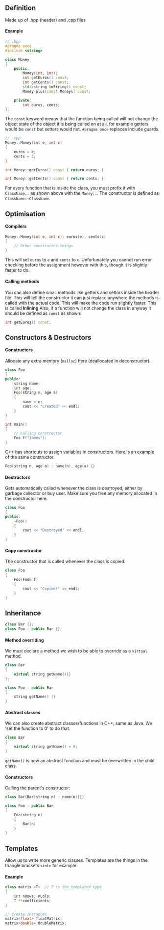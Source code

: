 ## Definition
Made up of .hpp (header) and .cpp files

#### Example
```C++
// .hpp
#pragma once
#include <string>

class Money
{
	public:
		Money(int, int);
		int getEuros() const;
		int getCents() const;
		std::string toString() const;
		Money plus(const Money&) const;

	private:
		int euros, cents;
};
```

The `const` keyword means that the function being called will not change the object state of the object it is being called on at all, for example getters would be `const` but setters would not.
`#pragma once` replaces include guards.

```C++
// .cpp
Money::Money(int e, int c)
{
	euros = e;
	cents = c;
}

int Money::getEuros() const { return euros; }

int Money::getCents() const { return cents; }
```
For every function that is inside the class, you must prefix it with `ClassName::` as shown above with the `Money::`. The constructor is defined as `ClassName::ClassName`.

## Optimisation
#### Compilers
```C++
Money::Money(int e, int c): euros(e), cents(c)
{
	// Other constructor things
}
```
This will set `euros` to `e` and `cents` to `c`. Unfortunately you cannot run error checking before the assignment however with this, though it is slightly faster to do.

#### Calling methods
You can also define small methods like getters and settors inside the header file. This will tell the constructor it can just replace anywhere the methods is called with the actual code. This will make the code run slightly faster. This is called **Inlining**
Also, if a function will not change the class in anyway it should be defined as `const` as shown:
```C++
int getEuros() const;
```

## Constructors & Destructors
#### Constructors
Allocate any extra memory (`malloc`) here (deallocated in deconstructor).
```C++
class Foo 
{
public:
	string name;
	int age;
	Foo(string n, age a)
	{
		name = n;
		cout << "Created" << endl;
	}
}

int main()
{
	// Calling constructor
	Foo f("James");
}
```
C++ has shortcuts to assign variables in constructors. Here is an example of the same constructor.
```C++
Foo(string n, age a) : name(n), age(a) {}
```

#### Destructors
Gets automatically called whenever the class is destroyed, either by garbage collector or buy user.
Make sure you free any memory allocated in the constructor here.
```C++
class Foo 
{
public:
	~Foo()
	{
		cout << "Destroyed" << endl;
	}
}
```

#### Copy constructor
The constructor that is called whenever the class is copied.
```C++
class Foo
{
	Foo(Foo& f)
	{
		cout << "Copied!" << endl;
	}
}
```
## Inheritance
```C++
class Bar {};
class Foo : public Bar {};
```

#### Method overriding
We must declare a method we wish to be able to override as a `virtual` method.
```C++
class Bar
{
	virtual string getName(){}
};

class Foo : public Bar
{
	string getName() {}
}
```

#### Abstract classes
We can also create abstract classes/functions in C++, same as Java. We 'set the function to 0' to do that.
```C++
class Bar
{
	virtual string getName() = 0;
}
```
`getName()` is now an abstract function and must be overwritten in the child class.

#### Constructors
Calling the parent's constructor:
```C++
class Bar{Bar(string n) : name(n){}}

class Foo : public Bar
{
	Foo(string n)
	{
		Bar(n)
	}
}
```

## Templates
Allow us to write more generic classes. Templates are the things in the triangle brackets `<int>` for example.
#### Example
```C++
class matrix <T>  // T is the templated type
{
	int nRows, nCols;
	T **coefficients;
}

// Create instances
matrix<float> floatMatrix;
matrix<double> doubleMatrix;
```